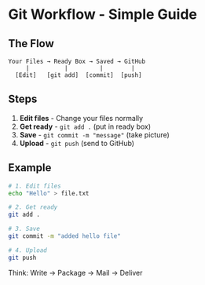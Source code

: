 # Git Workflow - Simple Guide

## The Flow
```
Your Files → Ready Box → Saved → GitHub
     |          |         |        |
  [Edit]   [git add]  [commit]  [push]
```

## Steps
1. **Edit files** - Change your files normally
2. **Get ready** - `git add .` (put in ready box)
3. **Save** - `git commit -m "message"` (take picture)
4. **Upload** - `git push` (send to GitHub)

## Example
```bash
# 1. Edit files
echo "Hello" > file.txt

# 2. Get ready
git add .

# 3. Save
git commit -m "added hello file"

# 4. Upload
git push
```

Think: Write → Package → Mail → Deliver